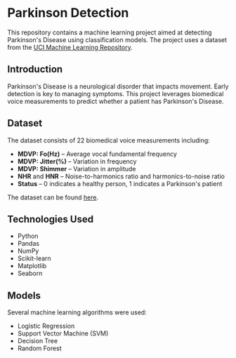 # Parkinson Detection

This repository contains a machine learning project aimed at detecting Parkinson's Disease using classification models. The project uses a dataset from the [UCI Machine Learning Repository](https://archive.ics.uci.edu/ml/datasets/parkinsons).

## Introduction
Parkinson's Disease is a neurological disorder that impacts movement. Early detection is key to managing symptoms. This project leverages biomedical voice measurements to predict whether a patient has Parkinson's Disease.

## Dataset
The dataset consists of 22 biomedical voice measurements including:
- **MDVP: Fo(Hz)** – Average vocal fundamental frequency
- **MDVP: Jitter(%)** – Variation in frequency
- **MDVP: Shimmer** – Variation in amplitude
- **NHR** and **HNR** – Noise-to-harmonics ratio and harmonics-to-noise ratio
- **Status** – 0 indicates a healthy person, 1 indicates a Parkinson's patient

The dataset can be found [here](https://archive.ics.uci.edu/ml/datasets/parkinsons).

## Technologies Used
- Python
- Pandas
- NumPy
- Scikit-learn
- Matplotlib
- Seaborn

## Models
Several machine learning algorithms were used:
- Logistic Regression
- Support Vector Machine (SVM)
- Decision Tree
- Random Forest
